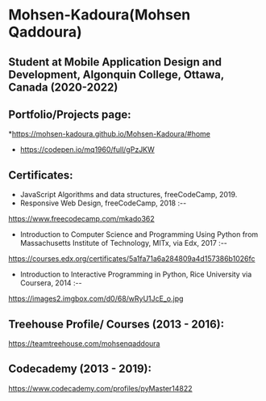 # Mohsen-Kadoura(Mohsen Qaddoura)

## Student at Mobile Application Design and Development, Algonquin College, Ottawa, Canada (2020-2022)

## Portfolio/Projects page:
 *https://mohsen-kadoura.github.io/Mohsen-Kadoura/#home
 
* https://codepen.io/mq1960/full/gPzJKW

## Certificates:
* JavaScript Algorithms and data structures, freeCodeCamp, 2019.
* Responsive Web Design, freeCodeCamp, 2018 :--

https://www.freecodecamp.com/mkado362

* Introduction to Computer Science and Programming Using Python from
Massachusetts Institute of Technology, MITx, via Edx, 2017 :--

https://courses.edx.org/certificates/5a1fa71a6a284809a4d157386b1026fc

* Introduction to Interactive Programming in Python, Rice University via Coursera, 2014 :--

 https://images2.imgbox.com/d0/68/wRyU1JcE_o.jpg

## Treehouse Profile/ Courses (2013 - 2016):
https://teamtreehouse.com/mohsenqaddoura

## Codecademy (2013 - 2019):
https://www.codecademy.com/profiles/pyMaster14822





